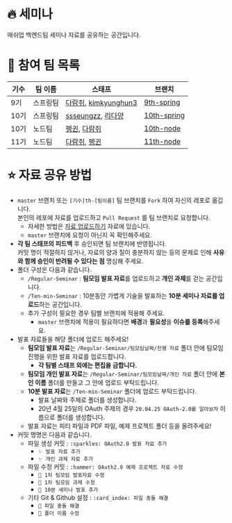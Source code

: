 # 🔥 세미나
매쉬업 백엔드팀 세미나 자료를 공유하는 공간입니다.

# 🚀 참여 팀 목록
|기수|팀 이름|스태프|브랜치|
|---|---|---|---|
|9기|스프링팀|[다람쥐](https://github.com/kor-Chipmunk), [kimkyunghun3](https://github.com/kimkyunghun3)|[9th-spring](https://github.com/mash-up-kr/Backend_Seminar/tree/9th-spring/9th%20Spring)|
|10기|스프링팀|[ssseungzz](https://github.com/ssseungzz), [리다양](https://github.com/Yangsiyoung)|[10th-spring](https://github.com/mash-up-kr/Backend_Seminar/tree/10th-spring/10th%20Spring)|
|10기|노드팀|[펭귄](https://github.com/pengin7384), [다람쥐](https://github.com/kor-Chipmunk)|[10th-node](https://github.com/mash-up-kr/Backend_Seminar/tree/10th-node/10th%20Node)|
|11기|노드팀|[다람쥐](https://github.com/kor-Chipmunk), [펭귄](https://github.com/pengin7384)|[11th-node](https://github.com/mash-up-kr/Backend_Seminar/tree/11th-node)|

# ⭐️ 자료 공유 방법
* `master` 브랜치 또는 `[기수]th-[팀이름]` 팀 브랜치를 `Fork` 하여  자신의 레포로 옮깁니다.  
본인의 레포에 자료를 업로드하고 `Pull Request` 를 팀 브랜치로 요청합니다.
  * 자세한 방법은 [자료 업로드하기](./docs/from%20FORK%20to%20PR.md) 자료에 있습니다.
  * `master` 브랜치에 요청이 아닌지 꼭 확인해주세요.
* **각 팀 스태프의 피드백** 후 승인되면 팀 브랜치에 반영됩니다.  
  커밋 명이 적절하지 않거나, 자료의 양과 질이 충분하지 않는 등의 문제로 인해 **사유와 함께 승인이 반려될 수 있다는 점** 명심해 주세요.
* 폴더 구성은 다음과 같습니다.
  * `/Regular-Seminar` : **팀모임 발표 자료**를 업로드하고 **개인 과제**를 걷는 공간입니다.
  * `/Ten-min-Seminar` : 10분동안 가볍게 기술을 발표하는 **10분 세미나 자료를 업로드**하는 공간입니다.
  * 추가 구성이 필요한 경우 팀별 브랜치에 적용해 주세요.
    * `master` 브랜치에 적용이 필요하다면 **배경**과 **필요성**을 **이슈를 등록**해주세요.
* 발표 자료들을 해당 폴더에 업로드 해주세요!
  * **팀모임 발표 자료**는 `/Regular-Seminar/팀모임날짜/진행 자료` 폴더 안에 팀모임 진행을 위한 발표 자료를 업로드합니다.
    * **각 팀별 스태프 외에는 편집을 금합니다.**
  * **팀모임 개인 발표 자료**는 `/Regular-Seminar/팀모임날짜/개인 자료` 폴더 안에 **본인 이름** 폴더를 만들고 그 안에 업로드 부탁드립니다.
  * **10분 발표 자료**는 `/Ten-min-Seminar` 폴더에 업로드 부탁드립니다.
    * 발표 날짜와 주제로 폴더를 생성합니다.
    * 20년 4월 25일의 OAuth 주제의 경우 `20.04.25 OAuth-2.0를 알아보자` 이름으로 폴더를 생성합니다.
  * 발표 자료는 피티 파일과 PDF 파일, 예제 프로젝트 폴더 등을 올려주세요!
* 커밋 명명은 다음과 같습니다.
  * 파일 생성 커밋 : `:sparkles: OAuth2.0 발표 자료 추가`
    * `✨ 발표 자료 추가`
    * `✨ 개인 과제 자료 추가`
  * 파일 수정 커밋 : `:hammer: OAuth2.0 예제 프로젝트 자료 수정`
    * `🔨 1차 팀모임 발표자료 수정`
    * `🔨 1차 팀모임 과제 수정`
    * `🔨 10분 세미나 발표 추가`
  * 기타 Git & Github 설정 : `:card_index: 파일 충돌 해결`
    * `📇 파일 충돌 해결`
    * `📇 폴더 이름 수정`

